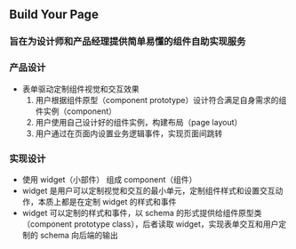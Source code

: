 ## Build Your Page

### 旨在为设计师和产品经理提供简单易懂的组件自助实现服务

### 产品设计
* 表单驱动定制组件视觉和交互效果 
  1. 用户根据组件原型（component prototype）设计符合满足自身需求的组件实例（component）
  2. 用户使用自己设计好的组件实例，构建布局（page layout）
  3. 用户通过在页面内设置业务逻辑事件，实现页面间跳转
  
### 实现设计
* 使用 widget（小部件） 组成 component（组件）
* widget 是用户可以定制视觉和交互的最小单元，定制组件样式和设置交互动作，本质上都是在定制 widget 的样式和事件
* widget 可以定制的样式和事件，以 schema 的形式提供给组件原型类（component prototype class），后者读取 widget，实现表单交互和用户定制的 schema 向后端的输出
